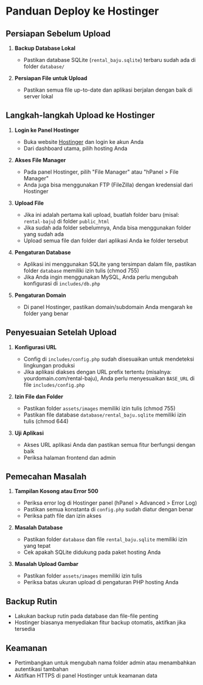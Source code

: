 # Panduan Deploy ke Hostinger

## Persiapan Sebelum Upload

1. **Backup Database Lokal**
   - Pastikan database SQLite (`rental_baju.sqlite`) terbaru sudah ada di folder `database/`

2. **Persiapan File untuk Upload**
   - Pastikan semua file up-to-date dan aplikasi berjalan dengan baik di server lokal

## Langkah-langkah Upload ke Hostinger

1. **Login ke Panel Hostinger**
   - Buka website [Hostinger](https://www.hostinger.co.id/) dan login ke akun Anda
   - Dari dashboard utama, pilih hosting Anda

2. **Akses File Manager**
   - Pada panel Hostinger, pilih "File Manager" atau "hPanel > File Manager"
   - Anda juga bisa menggunakan FTP (FileZilla) dengan kredensial dari Hostinger

3. **Upload File**
   - Jika ini adalah pertama kali upload, buatlah folder baru (misal: `rental-baju`) di folder `public_html`
   - Jika sudah ada folder sebelumnya, Anda bisa menggunakan folder yang sudah ada
   - Upload semua file dan folder dari aplikasi Anda ke folder tersebut

4. **Pengaturan Database**
   - Aplikasi ini menggunakan SQLite yang tersimpan dalam file, pastikan folder `database` memiliki izin tulis (chmod 755)
   - Jika Anda ingin menggunakan MySQL, Anda perlu mengubah konfigurasi di `includes/db.php`

5. **Pengaturan Domain**
   - Di panel Hostinger, pastikan domain/subdomain Anda mengarah ke folder yang benar

## Penyesuaian Setelah Upload

1. **Konfigurasi URL**
   - Config di `includes/config.php` sudah disesuaikan untuk mendeteksi lingkungan produksi
   - Jika aplikasi diakses dengan URL prefix tertentu (misalnya: yourdomain.com/rental-baju), Anda perlu menyesuaikan `BASE_URL` di file `includes/config.php`

2. **Izin File dan Folder**
   - Pastikan folder `assets/images` memiliki izin tulis (chmod 755)
   - Pastikan file database `database/rental_baju.sqlite` memiliki izin tulis (chmod 644)

3. **Uji Aplikasi**
   - Akses URL aplikasi Anda dan pastikan semua fitur berfungsi dengan baik
   - Periksa halaman frontend dan admin

## Pemecahan Masalah

1. **Tampilan Kosong atau Error 500**
   - Periksa error log di Hostinger panel (hPanel > Advanced > Error Log)
   - Pastikan semua konstanta di `config.php` sudah diatur dengan benar
   - Periksa path file dan izin akses

2. **Masalah Database**
   - Pastikan folder `database` dan file `rental_baju.sqlite` memiliki izin yang tepat
   - Cek apakah SQLite didukung pada paket hosting Anda

3. **Masalah Upload Gambar**
   - Pastikan folder `assets/images` memiliki izin tulis
   - Periksa batas ukuran upload di pengaturan PHP hosting Anda

## Backup Rutin

- Lakukan backup rutin pada database dan file-file penting 
- Hostinger biasanya menyediakan fitur backup otomatis, aktifkan jika tersedia

## Keamanan

- Pertimbangkan untuk mengubah nama folder admin atau menambahkan autentikasi tambahan
- Aktifkan HTTPS di panel Hostinger untuk keamanan data
